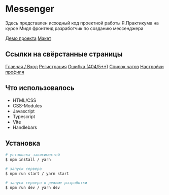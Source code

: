 # Messenger

Здесь представлен исходный код проектной работы Я.Практикума на курсе Мидл фронтенд разработчик по созданию мессенджера

[Демо проекта](https://scoruja-middle-messenger.netlify.app/)
[Макет](https://www.figma.com/file/T2omafwn4rluU1P8VgLr7e/middle.messenger.yandex.praktikum?type=design&node-id=0-1&mode=design&t=ah4xWqUcbjeVN678-0)

## Ссылки на свёрстанные страницы

[Главная / Вход](https://scoruja-middle-messenger.netlify.app/)
[Регистрация](https://scoruja-middle-messenger.netlify.app/signup)
[Ошибка (404/5\*\*)](https://scoruja-middle-messenger.netlify.app/dfdrsfdf)
[Список чатов](https://scoruja-middle-messenger.netlify.app/messenger)
[Настройки профиля](https://scoruja-middle-messenger.netlify.app/settings)

## Что использовалось

- HTML/CSS
- CSS-Modules
- Javascript
- Typescript
- Vite
- Handlebars

## Установка

```bash
# установка зависимостей
$ npm install / yarn

# запуск сервера
$ npm run start / yarn start

# запуск сервера в режиме разработки
$ npm run dev / yarn dev
```
